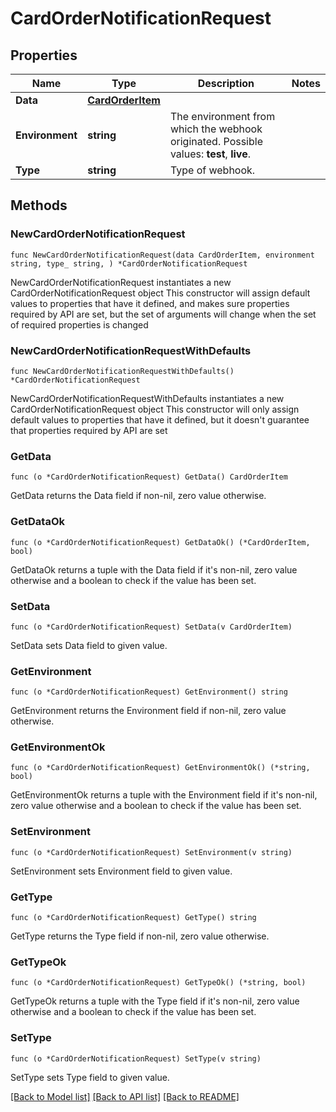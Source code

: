 # CardOrderNotificationRequest

## Properties

Name | Type | Description | Notes
------------ | ------------- | ------------- | -------------
**Data** | [**CardOrderItem**](CardOrderItem.md) |  | 
**Environment** | **string** | The environment from which the webhook originated.  Possible values: **test**, **live**. | 
**Type** | **string** | Type of webhook. | 

## Methods

### NewCardOrderNotificationRequest

`func NewCardOrderNotificationRequest(data CardOrderItem, environment string, type_ string, ) *CardOrderNotificationRequest`

NewCardOrderNotificationRequest instantiates a new CardOrderNotificationRequest object
This constructor will assign default values to properties that have it defined,
and makes sure properties required by API are set, but the set of arguments
will change when the set of required properties is changed

### NewCardOrderNotificationRequestWithDefaults

`func NewCardOrderNotificationRequestWithDefaults() *CardOrderNotificationRequest`

NewCardOrderNotificationRequestWithDefaults instantiates a new CardOrderNotificationRequest object
This constructor will only assign default values to properties that have it defined,
but it doesn't guarantee that properties required by API are set

### GetData

`func (o *CardOrderNotificationRequest) GetData() CardOrderItem`

GetData returns the Data field if non-nil, zero value otherwise.

### GetDataOk

`func (o *CardOrderNotificationRequest) GetDataOk() (*CardOrderItem, bool)`

GetDataOk returns a tuple with the Data field if it's non-nil, zero value otherwise
and a boolean to check if the value has been set.

### SetData

`func (o *CardOrderNotificationRequest) SetData(v CardOrderItem)`

SetData sets Data field to given value.


### GetEnvironment

`func (o *CardOrderNotificationRequest) GetEnvironment() string`

GetEnvironment returns the Environment field if non-nil, zero value otherwise.

### GetEnvironmentOk

`func (o *CardOrderNotificationRequest) GetEnvironmentOk() (*string, bool)`

GetEnvironmentOk returns a tuple with the Environment field if it's non-nil, zero value otherwise
and a boolean to check if the value has been set.

### SetEnvironment

`func (o *CardOrderNotificationRequest) SetEnvironment(v string)`

SetEnvironment sets Environment field to given value.


### GetType

`func (o *CardOrderNotificationRequest) GetType() string`

GetType returns the Type field if non-nil, zero value otherwise.

### GetTypeOk

`func (o *CardOrderNotificationRequest) GetTypeOk() (*string, bool)`

GetTypeOk returns a tuple with the Type field if it's non-nil, zero value otherwise
and a boolean to check if the value has been set.

### SetType

`func (o *CardOrderNotificationRequest) SetType(v string)`

SetType sets Type field to given value.



[[Back to Model list]](../README.md#documentation-for-models) [[Back to API list]](../README.md#documentation-for-api-endpoints) [[Back to README]](../README.md)


